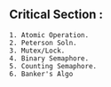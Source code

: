 ## Critical Section :

    1. Atomic Operation.
    2. Peterson Soln.
    3. Mutex/Lock.
    4. Binary Semaphore.
    5. Counting Semaphore.
    6. Banker's Algo